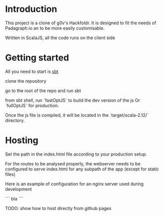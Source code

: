 # Introduction

This project is a clone of g0v's Hackfoldr. 
It is designed to fit the needs of Padagraph.io an to be more easily customisable.

Written in ScalaJS, all the code runs on the client side

# Getting started 

All you need to start is [sbt](https://scala-sbt.com)

clone the repository

go to the root of the repo and run sbt

from sbt shell, run  ˋfastOptJSˋ to build the dev version of the js
Or ˋfullOptJSˋ for production.

Once the js file is compiled, it will be located in the ˋtarget/scala-2.12/ˋ directory. 

# Hosting 

Set the path in the index.html file according to your production setup.

For the routes to be analysed properly,  the webserver needs to be configured to serve index.html for any subpath of the app (except for static files)

Here is an example of configuration for an nginx server used during development

ˋˋˋ
bla
ˋˋˋ

TODO: show how to host directly from github pages

